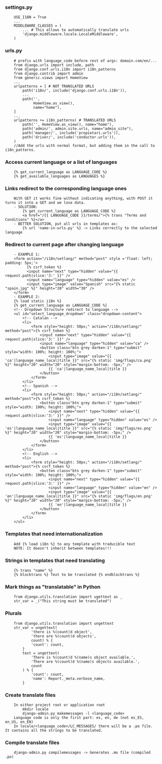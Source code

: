 ### settings.py
        USE_I18N = True
        ...
        MIDDLEWARE_CLASSES = (
            ... # This allows to automatically translate urls
            'django.middleware.locale.LocaleMiddleware',
        )


### urls.py
        # prefix with language_code before rest of args: domain.com/en/...
        from django.urls import include, path
        from django.conf.urls.i18n import i18n_patterns
        from django.contrib import admin
        from generic.views import HomeView
        ...
        urlpatterns = [ # NOT TRANSLATED URLS
            path('i18n/', include('django.conf.urls.i18n')),
            ...
            path('',
                 HomeView.as_view(),
                 name="home"),
        ]
        ...
        urlpatterns += i18n_patterns( # TRANSLATED URLS
            path('', HomeView.as_view(), name="home"),
            path('admin/', admin.site.urls, name="admin_site"),
            path('manager/', include('propietari.urls')),
            path('driver/', include('conductor.urls')),
        )
        //Add the urls with normal format, but adding them in the call to i18n_patterns.


### Access current language or a list of languages
        {% get_current_language as LANGUAGE_CODE %}
        {% get_available_languages as LANGUAGES %}


### Links redirect to the corresponding language ones
        With GET it works fine without indicating anything, with POST it turns it into a GET and we lose data.
        - SOLUTION: 
            {% get_current_language as LANGUAGE_CODE %}
            <a href="/{{ LANGUAGE_CODE }}/terms/">{% trans "Terms and Conditions" %}</a>
        - BETTER SOLUTION, put all urls in templates as:
            {% url 'name-in-urls.py' %} -> Links correctly to the selected language


### Redirect to current page after changing language
        - EXAMPLE 1:
        <form action="/i18n/setlang/" method="post" style ='float: left; padding: 5px;'>
              {% csrf_token %}
              <input name="next" type="hidden" value="{{ request.path|slice:'3:' }}" />
              <input name="language" type="hidden" value="es" />
              <input type="image" value="Spanish" src="{% static "spain.jpg" %}" height="20" width="30" />
        </form>
        - EXAMPLE 2:
        {% load static i18n %}
        {% get_current_language as LANGUAGE_CODE %}
        <!-- Dropdown Structure redirect to language -->
        <ul id="select_language_dropdown" class="dropdown-content">
            <!-- Catalan -->
            <li>
                <form style="height: 50px;" action="/i18n/setlang/" method="post">{% csrf_token %}
                    <input name="next" type="hidden" value="{{ request.path|slice:'3:' }}" />
                    <input name="language" type="hidden" value="ca" />
                    <button class="btn grey darken-1" type="submit" style="width: 100%; height: 100%;">
                        <input type="image" value="{{ 'ca'|language_name_local|title }}" src="{% static 'img/flags/ca.png' %}" height="20" width="20" style="margin-bottom: -5px;" />
                        {{ 'ca'|language_name_local|title }}
                    </button>
                </form>
            </li>
            <!-- Spanish -->
            <li>
                <form style="height: 50px;" action="/i18n/setlang/" method="post">{% csrf_token %}
                    <button class="btn grey darken-1" type="submit" style="width: 100%; height: 100%;">
                        <input name="next" type="hidden" value="{{ request.path|slice:'3:' }}" />
                        <input name="language" type="hidden" value="es" />
                        <input type="image" value="{{ 'es'|language_name_local|title }}" src="{% static 'img/flags/es.png' %}" height="20" width="20" style="margin-bottom: -5px;" />
                        {{ 'es'|language_name_local|title }}
                    </button>
                </form>
            </li>
            <!-- English -->
            <li>
                <form style="height: 50px;" action="/i18n/setlang/" method="post">{% csrf_token %}
                    <button class="btn grey darken-1" type="submit" style="width: 100%; height: 100%;">
                        <input name="next" type="hidden" value="{{ request.path|slice:'3:' }}" />
                        <input name="language" type="hidden" value="en" />
                        <input type="image" value="{{ 'en'|language_name_local|title }}" src="{% static 'img/flags/en.png' %}" height="20" width="20" style="margin-bottom: -5px;" />
                        {{ 'en'|language_name_local|title }}
                    </button>
                </form>
            </li>
        </ul>


### Templates that need internationalization
        Add {% load i18n %} to any template with traducible text  
        NOTE: It doesn't inherit between templates!!!


### Strings in templates that need translating
        {% trans "name" %}
        {% blocktrans %} Text to be translated {% endblocktrans %}


### Mark things as "translatable" in Python
        from django.utils.translation import ugettext as _
        str_var = _("This string must be translated")


### Plurals
	    from django.utils.translation import ungettext
	    str_var = ungettext(
                'there is %(count)d object',
                'there are %(count)d objects',
	            count) % {
	            'count': count,
	        }
            text = ungettext(
                'There is %(count)d %(name)s object available.',
                'There are %(count)d %(name)s objects available.',
                count
            ) % {
                'count': count,
                'name': Report._meta.verbose_name,
            }

### Create translate files
        In either project root or application root
            mkdir locale
            django-admin.py makemessages -l <language_code>
        Language code is only the first part: es, en, de (not es_ES, en_US, en_EN)
        In locale/<language_code>/LC_MESSAGES/ there will be a .po file. It contains all the strings to be translated.


### Compile translate files
        django-admin.py compilemessages -> Generates .mo file (compiled .po)
